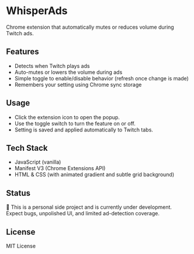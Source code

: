 # WhisperAds

Chrome extension that automatically mutes or reduces volume during Twitch ads.

## Features

- Detects when Twitch plays ads
- Auto-mutes or lowers the volume during ads
- Simple toggle to enable/disable behavior (refresh once change is made)
- Remembers your setting using Chrome sync storage

## Usage

- Click the extension icon to open the popup.
- Use the toggle switch to turn the feature on or off.
- Setting is saved and applied automatically to Twitch tabs.

## Tech Stack

- JavaScript (vanilla)
- Manifest V3 (Chrome Extensions API)
- HTML & CSS (with animated gradient and subtle grid background)

## Status

🚧 This is a personal side project and is currently under development.  
Expect bugs, unpolished UI, and limited ad-detection coverage.

## License

MIT License
